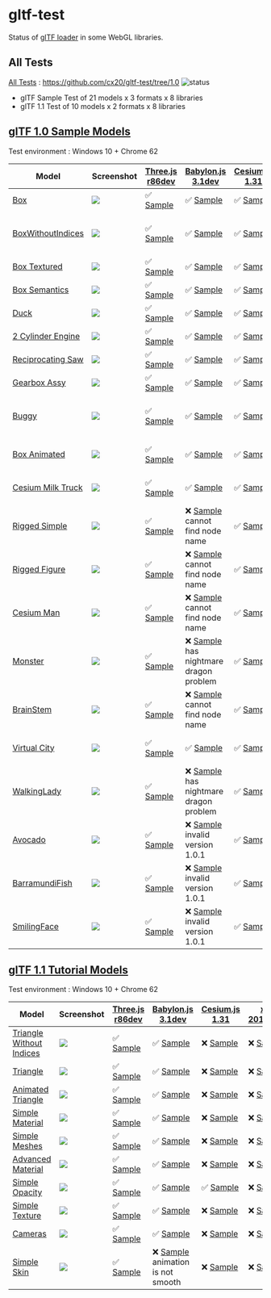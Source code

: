 # gltf-test

Status of [glTF loader](https://github.com/KhronosGroup/glTF#webgl-engines) in some WebGL libraries.

## All Tests

[All Tests]( https://cdn.rawgit.com/cx20/gltf-test/1572cf39515d32349da1eb3bd237f5d2da9bc46b/index.html ) : https://github.com/cx20/gltf-test/tree/1.0 ![status](https://img.shields.io/badge/glTF-1%2E0-yellow.svg?style=flat)
- glTF Sample Test of 21 models x 3 formats x 8 libraries
- glTF 1.1 Test of 10 models x 2 formats x 8 libraries


## [glTF 1.0 Sample Models](https://github.com/KhronosGroup/glTF-Sample-Models/tree/master/1.0)

Test environment : Windows 10 + Chrome 62

| Model                                              | Screenshot                                                   |[Three.js r86dev](https://github.com/mrdoob/three.js/tree/dev/examples/js/loaders/GLTFLoader.js)                              |[Babylon.js 3.1dev](https://github.com/BabylonJS/Babylon.js/tree/master/loaders/src/glTF)                                                         |[Cesium.js 1.31](https://github.com/AnalyticalGraphicsInc/cesium/)                                               |[xeogl 2017.02.09](https://github.com/xeolabs/xeogl/tree/master/src/models/gltf)                                               |[GLBoost r2dev](https://github.com/emadurandal/GLBoost/blob/master/src/js/middle_level/loader/GLTFLoader.js)                       |[Grimoire.js 2017.03.12](https://github.com/GrimoireGL/grimoirejs-gltf)                                                               |
|----------------------------------------------------|--------------------------------------------------------------|------------------------------------------------------------------------------------------------------------------------------|--------------------------------------------------------------------------------------------------------------------------------------------------|-----------------------------------------------------------------------------------------------------------------|-------------------------------------------------------------------------------------------------------------------------------|-----------------------------------------------------------------------------------------------------------------------------------|--------------------------------------------------------------------------------------------------------------------------------------|
|[Box](sampleModels/Box)                             |![](sampleModels/Box/screenshot/screenshot.png)               |:white_check_mark: [Sample](https://cdn.rawgit.com/cx20/gltf-test/1572cf39515d32349da1eb3bd237f5d2da9bc46b/examples/threejs/index.html?model=Box&scale=1)                   |:white_check_mark: [Sample](https://cdn.rawgit.com/cx20/gltf-test/1572cf39515d32349da1eb3bd237f5d2da9bc46b/examples/babylonjs/index.html?model=Box&scale=1)                                     |:white_check_mark: [Sample](https://cdn.rawgit.com/cx20/gltf-test/1572cf39515d32349da1eb3bd237f5d2da9bc46b/examples/cesium/index.html?model=Box)               |:white_check_mark: [Sample](https://cdn.rawgit.com/cx20/gltf-test/1572cf39515d32349da1eb3bd237f5d2da9bc46b/examples/xeogl/index.html?model=Box&scale=1)                      |:white_check_mark: [Sample](https://cdn.rawgit.com/cx20/gltf-test/1572cf39515d32349da1eb3bd237f5d2da9bc46b/examples/glboost/index.html?model=Box&scale=1)                        |:white_check_mark: [Sample](https://cdn.rawgit.com/cx20/gltf-test/1572cf39515d32349da1eb3bd237f5d2da9bc46b/examples/grimoiregl/index.html?model=Box&scale=1)                        |
|[BoxWithoutIndices](sampleModels/BoxWithoutIndices) |![](sampleModels/BoxWithoutIndices/screenshot/screenshot.png) |:white_check_mark: [Sample](https://cdn.rawgit.com/cx20/gltf-test/1572cf39515d32349da1eb3bd237f5d2da9bc46b/examples/threejs/index.html?model=BoxWithoutIndices&scale=1)     |:white_check_mark: [Sample](https://cdn.rawgit.com/cx20/gltf-test/1572cf39515d32349da1eb3bd237f5d2da9bc46b/examples/babylonjs/index.html?model=BoxWithoutIndices&scale=1)                       |:white_check_mark: [Sample](https://cdn.rawgit.com/cx20/gltf-test/1572cf39515d32349da1eb3bd237f5d2da9bc46b/examples/cesium/index.html?model=BoxWithoutIndices) |:x: [Sample](https://cdn.rawgit.com/cx20/gltf-test/1572cf39515d32349da1eb3bd237f5d2da9bc46b/examples/xeogl/index.html?model=BoxWithoutIndices&scale=1) glTF-Embedded not work|:white_check_mark: [Sample](https://cdn.rawgit.com/cx20/gltf-test/1572cf39515d32349da1eb3bd237f5d2da9bc46b/examples/glboost/index.html?model=BoxWithoutIndices&scale=1)          |:white_check_mark: [Sample](https://cdn.rawgit.com/cx20/gltf-test/1572cf39515d32349da1eb3bd237f5d2da9bc46b/examples/grimoiregl/index.html?model=BoxWithoutIndices&scale=1)          |
|[Box Textured](sampleModels/BoxTextured)            |![](sampleModels/BoxTextured/screenshot/screenshot.png)       |:white_check_mark: [Sample](https://cdn.rawgit.com/cx20/gltf-test/1572cf39515d32349da1eb3bd237f5d2da9bc46b/examples/threejs/index.html?model=BoxTextured&scale=1)           |:white_check_mark: [Sample](https://cdn.rawgit.com/cx20/gltf-test/1572cf39515d32349da1eb3bd237f5d2da9bc46b/examples/babylonjs/index.html?model=BoxTextured&scale=1)                             |:white_check_mark: [Sample](https://cdn.rawgit.com/cx20/gltf-test/1572cf39515d32349da1eb3bd237f5d2da9bc46b/examples/cesium/index.html?model=BoxTextured)       |:white_check_mark: [Sample](https://cdn.rawgit.com/cx20/gltf-test/1572cf39515d32349da1eb3bd237f5d2da9bc46b/examples/xeogl/index.html?model=BoxTextured&scale=1)              |:white_check_mark: [Sample](https://cdn.rawgit.com/cx20/gltf-test/1572cf39515d32349da1eb3bd237f5d2da9bc46b/examples/glboost/index.html?model=BoxTextured&scale=1)                |:white_check_mark: [Sample](https://cdn.rawgit.com/cx20/gltf-test/1572cf39515d32349da1eb3bd237f5d2da9bc46b/examples/grimoiregl/index.html?model=BoxTextured&scale=1)                |
|[Box Semantics](sampleModels/BoxSemantics)          |![](sampleModels/BoxSemantics/screenshot/screenshot.png)      |:white_check_mark: [Sample](https://cdn.rawgit.com/cx20/gltf-test/1572cf39515d32349da1eb3bd237f5d2da9bc46b/examples/threejs/index.html?model=BoxSemantics&scale=1)          |:white_check_mark: [Sample](https://cdn.rawgit.com/cx20/gltf-test/1572cf39515d32349da1eb3bd237f5d2da9bc46b/examples/babylonjs/index.html?model=BoxSemantics&scale=1)                            |:white_check_mark: [Sample](https://cdn.rawgit.com/cx20/gltf-test/1572cf39515d32349da1eb3bd237f5d2da9bc46b/examples/cesium/index.html?model=BoxSemantics)      |:white_check_mark: [Sample](https://cdn.rawgit.com/cx20/gltf-test/1572cf39515d32349da1eb3bd237f5d2da9bc46b/examples/xeogl/index.html?model=BoxSemantics&scale=1)             |:white_check_mark: [Sample](https://cdn.rawgit.com/cx20/gltf-test/1572cf39515d32349da1eb3bd237f5d2da9bc46b/examples/glboost/index.html?model=BoxSemantics&scale=1)               |:white_check_mark: [Sample](https://cdn.rawgit.com/cx20/gltf-test/1572cf39515d32349da1eb3bd237f5d2da9bc46b/examples/grimoiregl/index.html?model=BoxSemantics&scale=1)               |
|[Duck](sampleModels/Duck)                           |![](sampleModels/Duck/screenshot/screenshot.png)              |:white_check_mark: [Sample](https://cdn.rawgit.com/cx20/gltf-test/1572cf39515d32349da1eb3bd237f5d2da9bc46b/examples/threejs/index.html?model=Duck&scale=1)                  |:white_check_mark: [Sample](https://cdn.rawgit.com/cx20/gltf-test/1572cf39515d32349da1eb3bd237f5d2da9bc46b/examples/babylonjs/index.html?model=Duck&scale=1)                                    |:white_check_mark: [Sample](https://cdn.rawgit.com/cx20/gltf-test/1572cf39515d32349da1eb3bd237f5d2da9bc46b/examples/cesium/index.html?model=Duck)              |:white_check_mark: [Sample](https://cdn.rawgit.com/cx20/gltf-test/1572cf39515d32349da1eb3bd237f5d2da9bc46b/examples/xeogl/index.html?model=Duck&scale=1)                     |:white_check_mark: [Sample](https://cdn.rawgit.com/cx20/gltf-test/1572cf39515d32349da1eb3bd237f5d2da9bc46b/examples/glboost/index.html?model=Duck&scale=1)                       |:white_check_mark: [Sample](https://cdn.rawgit.com/cx20/gltf-test/1572cf39515d32349da1eb3bd237f5d2da9bc46b/examples/grimoiregl/index.html?model=Duck&scale=1)                       |
|[2 Cylinder Engine](sampleModels/2CylinderEngine)   |![](sampleModels/2CylinderEngine/screenshot/screenshot.png)   |:white_check_mark: [Sample](https://cdn.rawgit.com/cx20/gltf-test/1572cf39515d32349da1eb3bd237f5d2da9bc46b/examples/threejs/index.html?model=2CylinderEngine&scale=0.005)   |:white_check_mark: [Sample](https://cdn.rawgit.com/cx20/gltf-test/1572cf39515d32349da1eb3bd237f5d2da9bc46b/examples/babylonjs/index.html?model=2CylinderEngine&scale=0.005)                     |:white_check_mark: [Sample](https://cdn.rawgit.com/cx20/gltf-test/1572cf39515d32349da1eb3bd237f5d2da9bc46b/examples/cesium/index.html?model=2CylinderEngine)   |:white_check_mark: [Sample](https://cdn.rawgit.com/cx20/gltf-test/1572cf39515d32349da1eb3bd237f5d2da9bc46b/examples/xeogl/index.html?model=2CylinderEngine&scale=0.005)      |:white_check_mark: [Sample](https://cdn.rawgit.com/cx20/gltf-test/1572cf39515d32349da1eb3bd237f5d2da9bc46b/examples/glboost/index.html?model=2CylinderEngine&scale=0.005)        |:white_check_mark: [Sample](https://cdn.rawgit.com/cx20/gltf-test/1572cf39515d32349da1eb3bd237f5d2da9bc46b/examples/grimoiregl/index.html?model=2CylinderEngine&scale=0.005)        |
|[Reciprocating Saw](sampleModels/ReciprocatingSaw)  |![](sampleModels/ReciprocatingSaw/screenshot/screenshot.png)  |:white_check_mark: [Sample](https://cdn.rawgit.com/cx20/gltf-test/1572cf39515d32349da1eb3bd237f5d2da9bc46b/examples/threejs/index.html?model=ReciprocatingSaw&scale=0.01)   |:white_check_mark: [Sample](https://cdn.rawgit.com/cx20/gltf-test/1572cf39515d32349da1eb3bd237f5d2da9bc46b/examples/babylonjs/index.html?model=ReciprocatingSaw&scale=0.01)                     |:white_check_mark: [Sample](https://cdn.rawgit.com/cx20/gltf-test/1572cf39515d32349da1eb3bd237f5d2da9bc46b/examples/cesium/index.html?model=ReciprocatingSaw)  |:white_check_mark: [Sample](https://cdn.rawgit.com/cx20/gltf-test/1572cf39515d32349da1eb3bd237f5d2da9bc46b/examples/xeogl/index.html?model=ReciprocatingSaw&scale=0.01)      |:white_check_mark: [Sample](https://cdn.rawgit.com/cx20/gltf-test/1572cf39515d32349da1eb3bd237f5d2da9bc46b/examples/glboost/index.html?model=ReciprocatingSaw&scale=0.01)        |:white_check_mark: [Sample](https://cdn.rawgit.com/cx20/gltf-test/1572cf39515d32349da1eb3bd237f5d2da9bc46b/examples/grimoiregl/index.html?model=ReciprocatingSaw&scale=0.01)        |
|[Gearbox Assy](sampleModels/GearboxAssy)            |![](sampleModels/GearboxAssy/screenshot/screenshot.png)       |:white_check_mark: [Sample](https://cdn.rawgit.com/cx20/gltf-test/1572cf39515d32349da1eb3bd237f5d2da9bc46b/examples/threejs/index.html?model=GearboxAssy&scale=1)           |:white_check_mark: [Sample](https://cdn.rawgit.com/cx20/gltf-test/1572cf39515d32349da1eb3bd237f5d2da9bc46b/examples/babylonjs/index.html?model=GearboxAssy&scale=1)                             |:white_check_mark: [Sample](https://cdn.rawgit.com/cx20/gltf-test/1572cf39515d32349da1eb3bd237f5d2da9bc46b/examples/cesium/index.html?model=GearboxAssy)       |:white_check_mark: [Sample](https://cdn.rawgit.com/cx20/gltf-test/1572cf39515d32349da1eb3bd237f5d2da9bc46b/examples/xeogl/index.html?model=GearboxAssy&scale=1)              |:white_check_mark: [Sample](https://cdn.rawgit.com/cx20/gltf-test/1572cf39515d32349da1eb3bd237f5d2da9bc46b/examples/glboost/index.html?model=GearboxAssy&scale=1)                |:white_check_mark: [Sample](https://cdn.rawgit.com/cx20/gltf-test/1572cf39515d32349da1eb3bd237f5d2da9bc46b/examples/grimoiregl/index.html?model=GearboxAssy&scale=1)                |
|[Buggy](sampleModels/Buggy)                         |![](sampleModels/Buggy/screenshot/screenshot.png)             |:white_check_mark: [Sample](https://cdn.rawgit.com/cx20/gltf-test/1572cf39515d32349da1eb3bd237f5d2da9bc46b/examples/threejs/index.html?model=Buggy&scale=0.02)              |:white_check_mark: [Sample](https://cdn.rawgit.com/cx20/gltf-test/1572cf39515d32349da1eb3bd237f5d2da9bc46b/examples/babylonjs/index.html?model=Buggy&scale=0.02)                                |:white_check_mark: [Sample](https://cdn.rawgit.com/cx20/gltf-test/1572cf39515d32349da1eb3bd237f5d2da9bc46b/examples/cesium/index.html?model=Buggy)             |:x: [Sample](https://cdn.rawgit.com/cx20/gltf-test/1572cf39515d32349da1eb3bd237f5d2da9bc46b/examples/xeogl/index.html?model=Buggy&scale=0.02) only partial (glTF-Embedded)   |:white_check_mark: [Sample](https://cdn.rawgit.com/cx20/gltf-test/1572cf39515d32349da1eb3bd237f5d2da9bc46b/examples/glboost/index.html?model=Buggy&scale=0.02)                   |:white_check_mark: [Sample](https://cdn.rawgit.com/cx20/gltf-test/1572cf39515d32349da1eb3bd237f5d2da9bc46b/examples/grimoiregl/index.html?model=Buggy&scale=0.02)                   |
|[Box Animated](sampleModels/BoxAnimated)            |![](sampleModels/BoxAnimated/screenshot/screenshot.gif)       |:white_check_mark: [Sample](https://cdn.rawgit.com/cx20/gltf-test/1572cf39515d32349da1eb3bd237f5d2da9bc46b/examples/threejs/index.html?model=BoxAnimated&scale=0.5)         |:white_check_mark: [Sample](https://cdn.rawgit.com/cx20/gltf-test/1572cf39515d32349da1eb3bd237f5d2da9bc46b/examples/babylonjs/index.html?model=BoxAnimated&scale=0.5)                           |:white_check_mark: [Sample](https://cdn.rawgit.com/cx20/gltf-test/1572cf39515d32349da1eb3bd237f5d2da9bc46b/examples/cesium/index.html?model=BoxAnimated)       |:x: [Sample](https://cdn.rawgit.com/cx20/gltf-test/1572cf39515d32349da1eb3bd237f5d2da9bc46b/examples/xeogl/index.html?model=BoxAnimated&scale=0.5) animation not support     |:white_check_mark: [Sample](https://cdn.rawgit.com/cx20/gltf-test/1572cf39515d32349da1eb3bd237f5d2da9bc46b/examples/glboost/index.html?model=BoxAnimated&scale=0.5)              |:white_check_mark: [Sample](https://cdn.rawgit.com/cx20/gltf-test/1572cf39515d32349da1eb3bd237f5d2da9bc46b/examples/grimoiregl/index.html?model=BoxAnimated&scale=0.5)              |
|[Cesium Milk Truck](sampleModels/CesiumMilkTruck)   |![](sampleModels/CesiumMilkTruck/screenshot/screenshot.gif)   |:white_check_mark: [Sample](https://cdn.rawgit.com/cx20/gltf-test/1572cf39515d32349da1eb3bd237f5d2da9bc46b/examples/threejs/index.html?model=CesiumMilkTruck&scale=0.5)     |:white_check_mark: [Sample](https://cdn.rawgit.com/cx20/gltf-test/1572cf39515d32349da1eb3bd237f5d2da9bc46b/examples/babylonjs/index.html?model=CesiumMilkTruck&scale=0.5)                       |:white_check_mark: [Sample](https://cdn.rawgit.com/cx20/gltf-test/1572cf39515d32349da1eb3bd237f5d2da9bc46b/examples/cesium/index.html?model=CesiumMilkTruck)   |:x: [Sample](https://cdn.rawgit.com/cx20/gltf-test/1572cf39515d32349da1eb3bd237f5d2da9bc46b/examples/xeogl/index.html?model=CesiumMilkTruck&scale=0.5) animation not support |:white_check_mark: [Sample](https://cdn.rawgit.com/cx20/gltf-test/1572cf39515d32349da1eb3bd237f5d2da9bc46b/examples/glboost/index.html?model=CesiumMilkTruck&scale=0.5)          |:white_check_mark: [Sample](https://cdn.rawgit.com/cx20/gltf-test/1572cf39515d32349da1eb3bd237f5d2da9bc46b/examples/grimoiregl/index.html?model=CesiumMilkTruck&scale=0.5)          |
|[Rigged Simple](sampleModels/RiggedSimple)          |![](sampleModels/RiggedSimple/screenshot/screenshot.gif)      |:white_check_mark: [Sample](https://cdn.rawgit.com/cx20/gltf-test/1572cf39515d32349da1eb3bd237f5d2da9bc46b/examples/threejs/index.html?model=RiggedSimple&scale=0.2)        |:x: [Sample](https://cdn.rawgit.com/cx20/gltf-test/1572cf39515d32349da1eb3bd237f5d2da9bc46b/examples/babylonjs/index.html?model=RiggedSimple&scale=0.2) cannot find node name                   |:white_check_mark: [Sample](https://cdn.rawgit.com/cx20/gltf-test/1572cf39515d32349da1eb3bd237f5d2da9bc46b/examples/cesium/index.html?model=RiggedSimple)      |:x: [Sample](https://cdn.rawgit.com/cx20/gltf-test/1572cf39515d32349da1eb3bd237f5d2da9bc46b/examples/xeogl/index.html?model=RiggedSimple&scale=0.2) animation not support    |:white_check_mark: [Sample](https://cdn.rawgit.com/cx20/gltf-test/1572cf39515d32349da1eb3bd237f5d2da9bc46b/examples/glboost/index.html?model=RiggedSimple&scale=0.2)             |:white_check_mark: [Sample](https://cdn.rawgit.com/cx20/gltf-test/1572cf39515d32349da1eb3bd237f5d2da9bc46b/examples/grimoiregl/index.html?model=RiggedSimple&scale=0.2)             |
|[Rigged Figure](sampleModels/RiggedFigure)          |![](sampleModels/RiggedFigure/screenshot/screenshot.gif)      |:white_check_mark: [Sample](https://cdn.rawgit.com/cx20/gltf-test/1572cf39515d32349da1eb3bd237f5d2da9bc46b/examples/threejs/index.html?model=RiggedFigure&scale=1)          |:x: [Sample](https://cdn.rawgit.com/cx20/gltf-test/1572cf39515d32349da1eb3bd237f5d2da9bc46b/examples/babylonjs/index.html?model=RiggedFigure&scale=1) cannot find node name                     |:white_check_mark: [Sample](https://cdn.rawgit.com/cx20/gltf-test/1572cf39515d32349da1eb3bd237f5d2da9bc46b/examples/cesium/index.html?model=RiggedFigure)      |:x: [Sample](https://cdn.rawgit.com/cx20/gltf-test/1572cf39515d32349da1eb3bd237f5d2da9bc46b/examples/xeogl/index.html?model=RiggedFigure&scale=1) animation not support      |:white_check_mark: [Sample](https://cdn.rawgit.com/cx20/gltf-test/1572cf39515d32349da1eb3bd237f5d2da9bc46b/examples/glboost/index.html?model=RiggedFigure&scale=1)               |:white_check_mark: [Sample](https://cdn.rawgit.com/cx20/gltf-test/1572cf39515d32349da1eb3bd237f5d2da9bc46b/examples/grimoiregl/index.html?model=RiggedFigure&scale=1)               |
|[Cesium Man](sampleModels/CesiumMan)                |![](sampleModels/CesiumMan/screenshot/screenshot.gif)         |:white_check_mark: [Sample](https://cdn.rawgit.com/cx20/gltf-test/1572cf39515d32349da1eb3bd237f5d2da9bc46b/examples/threejs/index.html?model=CesiumMan&scale=1)             |:x: [Sample](https://cdn.rawgit.com/cx20/gltf-test/1572cf39515d32349da1eb3bd237f5d2da9bc46b/examples/babylonjs/index.html?model=CesiumMan&scale=1) cannot find node name                        |:white_check_mark: [Sample](https://cdn.rawgit.com/cx20/gltf-test/1572cf39515d32349da1eb3bd237f5d2da9bc46b/examples/cesium/index.html?model=CesiumMan)         |:x: [Sample](https://cdn.rawgit.com/cx20/gltf-test/1572cf39515d32349da1eb3bd237f5d2da9bc46b/examples/xeogl/index.html?model=CesiumMan&scale=1) animation not support         |:white_check_mark: [Sample](https://cdn.rawgit.com/cx20/gltf-test/1572cf39515d32349da1eb3bd237f5d2da9bc46b/examples/glboost/index.html?model=CesiumMan&scale=1)                  |:white_check_mark: [Sample](https://cdn.rawgit.com/cx20/gltf-test/1572cf39515d32349da1eb3bd237f5d2da9bc46b/examples/grimoiregl/index.html?model=CesiumMan&scale=1)                  |
|[Monster](sampleModels/Monster)                     |![](sampleModels/Monster/screenshot/screenshot.gif)           |:white_check_mark: [Sample](https://cdn.rawgit.com/cx20/gltf-test/1572cf39515d32349da1eb3bd237f5d2da9bc46b/examples/threejs/index.html?model=Monster&scale=0.05)            |:x: [Sample](https://cdn.rawgit.com/cx20/gltf-test/1572cf39515d32349da1eb3bd237f5d2da9bc46b/examples/babylonjs/index.html?model=Monster&scale=0.05) has nightmare dragon problem                |:white_check_mark: [Sample](https://cdn.rawgit.com/cx20/gltf-test/1572cf39515d32349da1eb3bd237f5d2da9bc46b/examples/cesium/index.html?model=Monster)           |:x: [Sample](https://cdn.rawgit.com/cx20/gltf-test/1572cf39515d32349da1eb3bd237f5d2da9bc46b/examples/xeogl/index.html?model=Monster&scale=0.05) animation not support        |:white_check_mark: [Sample](https://cdn.rawgit.com/cx20/gltf-test/1572cf39515d32349da1eb3bd237f5d2da9bc46b/examples/glboost/index.html?model=Monster&scale=0.05)                 |:white_check_mark: [Sample](https://cdn.rawgit.com/cx20/gltf-test/1572cf39515d32349da1eb3bd237f5d2da9bc46b/examples/grimoiregl/index.html?model=Monster&scale=0.05)                 |
|[BrainStem](sampleModels/BrainStem)                 |![](sampleModels/BrainStem/screenshot/screenshot.gif)         |:white_check_mark: [Sample](https://cdn.rawgit.com/cx20/gltf-test/1572cf39515d32349da1eb3bd237f5d2da9bc46b/examples/threejs/index.html?model=BrainStem&scale=1)             |:x: [Sample](https://cdn.rawgit.com/cx20/gltf-test/1572cf39515d32349da1eb3bd237f5d2da9bc46b/examples/babylonjs/index.html?model=BrainStem&scale=1) cannot find node name                        |:white_check_mark: [Sample](https://cdn.rawgit.com/cx20/gltf-test/1572cf39515d32349da1eb3bd237f5d2da9bc46b/examples/cesium/index.html?model=BrainStem)         |:x: [Sample](https://cdn.rawgit.com/cx20/gltf-test/1572cf39515d32349da1eb3bd237f5d2da9bc46b/examples/xeogl/index.html?model=BrainStem&scale=1) only partial                  |:white_check_mark: [Sample](https://cdn.rawgit.com/cx20/gltf-test/1572cf39515d32349da1eb3bd237f5d2da9bc46b/examples/glboost/index.html?model=BrainStem&scale=1)                  |:white_check_mark: [Sample](https://cdn.rawgit.com/cx20/gltf-test/1572cf39515d32349da1eb3bd237f5d2da9bc46b/examples/grimoiregl/index.html?model=BrainStem&scale=1)                  |
|[Virtual City](sampleModels/VC)                     |![](sampleModels/VC/screenshot/screenshot.gif)                |:white_check_mark: [Sample](https://cdn.rawgit.com/cx20/gltf-test/1572cf39515d32349da1eb3bd237f5d2da9bc46b/examples/threejs/index.html?model=VC&scale=0.2)                  |:white_check_mark: [Sample](https://cdn.rawgit.com/cx20/gltf-test/1572cf39515d32349da1eb3bd237f5d2da9bc46b/examples/babylonjs/index.html?model=VC&scale=0.2)                                    |:white_check_mark: [Sample](https://cdn.rawgit.com/cx20/gltf-test/1572cf39515d32349da1eb3bd237f5d2da9bc46b/examples/cesium/index.html?model=VC)                |:x: [Sample](https://cdn.rawgit.com/cx20/gltf-test/1572cf39515d32349da1eb3bd237f5d2da9bc46b/examples/xeogl/index.html?model=VC&scale=0.2) animation not support              |:white_check_mark: [Sample](https://cdn.rawgit.com/cx20/gltf-test/1572cf39515d32349da1eb3bd237f5d2da9bc46b/examples/glboost/index.html?model=VC&scale=0.2)                       |:white_check_mark: [Sample](https://cdn.rawgit.com/cx20/gltf-test/1572cf39515d32349da1eb3bd237f5d2da9bc46b/examples/grimoiregl/index.html?model=VC&scale=0.2)                       |
|[WalkingLady](sampleModels/WalkingLady)             |![](sampleModels/WalkingLady/screenshot/screenshot.gif)       |:white_check_mark: [Sample](https://cdn.rawgit.com/cx20/gltf-test/1572cf39515d32349da1eb3bd237f5d2da9bc46b/examples/threejs/index.html?model=WalkingLady&scale=1)           |:x: [Sample](https://cdn.rawgit.com/cx20/gltf-test/1572cf39515d32349da1eb3bd237f5d2da9bc46b/examples/babylonjs/index.html?model=WalkingLady&scale=1) has nightmare dragon problem               |:white_check_mark: [Sample](https://cdn.rawgit.com/cx20/gltf-test/1572cf39515d32349da1eb3bd237f5d2da9bc46b/examples/cesium/index.html?model=WalkingLady)       |:x: [Sample](https://cdn.rawgit.com/cx20/gltf-test/1572cf39515d32349da1eb3bd237f5d2da9bc46b/examples/xeogl/index.html?model=WalkingLady&scale=1) animation not support       |:white_check_mark: [Sample](https://cdn.rawgit.com/cx20/gltf-test/1572cf39515d32349da1eb3bd237f5d2da9bc46b/examples/glboost/index.html?model=WalkingLady&scale=1)                |:white_check_mark: [Sample](https://cdn.rawgit.com/cx20/gltf-test/1572cf39515d32349da1eb3bd237f5d2da9bc46b/examples/grimoiregl/index.html?model=WalkingLady&scale=1)                |
|[Avocado](sampleModels/Avocado)                     |![](sampleModels/Avocado/screenshot/screenshot.png)           |:white_check_mark: [Sample](https://cdn.rawgit.com/cx20/gltf-test/1572cf39515d32349da1eb3bd237f5d2da9bc46b/examples/threejs/index.html?model=Avocado&scale=0.5)             |:x: [Sample](https://cdn.rawgit.com/cx20/gltf-test/1572cf39515d32349da1eb3bd237f5d2da9bc46b/examples/babylonjs/index.html?model=Avocado&scale=0.5) invalid version 1.0.1                        |:white_check_mark: [Sample](https://cdn.rawgit.com/cx20/gltf-test/1572cf39515d32349da1eb3bd237f5d2da9bc46b/examples/cesium/index.html?model=Avocado)           |:white_check_mark: [Sample](https://cdn.rawgit.com/cx20/gltf-test/1572cf39515d32349da1eb3bd237f5d2da9bc46b/examples/xeogl/index.html?model=Avocado&scale=0.5)                |:white_check_mark: [Sample](https://cdn.rawgit.com/cx20/gltf-test/1572cf39515d32349da1eb3bd237f5d2da9bc46b/examples/glboost/index.html?model=Avocado&scale=0.5)                  |:white_check_mark: [Sample](https://cdn.rawgit.com/cx20/gltf-test/1572cf39515d32349da1eb3bd237f5d2da9bc46b/examples/grimoiregl/index.html?model=Avocado&scale=0.5)                  |
|[BarramundiFish](sampleModels/BarramundiFish)       |![](sampleModels/BarramundiFish/screenshot/screenshot.png)    |:white_check_mark: [Sample](https://cdn.rawgit.com/cx20/gltf-test/1572cf39515d32349da1eb3bd237f5d2da9bc46b/examples/threejs/index.html?model=BarramundiFish&scale=0.05)     |:x: [Sample](https://cdn.rawgit.com/cx20/gltf-test/1572cf39515d32349da1eb3bd237f5d2da9bc46b/examples/babylonjs/index.html?model=BarramundiFish&scale=0.05) invalid version 1.0.1                |:white_check_mark: [Sample](https://cdn.rawgit.com/cx20/gltf-test/1572cf39515d32349da1eb3bd237f5d2da9bc46b/examples/cesium/index.html?model=BarramundiFish)    |:white_check_mark: [Sample](https://cdn.rawgit.com/cx20/gltf-test/1572cf39515d32349da1eb3bd237f5d2da9bc46b/examples/xeogl/index.html?model=BarramundiFish&scale=0.05)        |:white_check_mark: [Sample](https://cdn.rawgit.com/cx20/gltf-test/1572cf39515d32349da1eb3bd237f5d2da9bc46b/examples/glboost/index.html?model=BarramundiFish&scale=0.05)          |:white_check_mark: [Sample](https://cdn.rawgit.com/cx20/gltf-test/1572cf39515d32349da1eb3bd237f5d2da9bc46b/examples/grimoiregl/index.html?model=BarramundiFish&scale=0.05)          |
|[SmilingFace](sampleModels/SmilingFace)             |![](sampleModels/SmilingFace/screenshot/screenshot.png)       |:white_check_mark: [Sample](https://cdn.rawgit.com/cx20/gltf-test/1572cf39515d32349da1eb3bd237f5d2da9bc46b/examples/threejs/index.html?model=SmilingFace&scale=1.0)         |:x: [Sample](https://cdn.rawgit.com/cx20/gltf-test/1572cf39515d32349da1eb3bd237f5d2da9bc46b/examples/babylonjs/index.html?model=SmilingFace&scale=1.0) invalid version 1.0.1                    |:white_check_mark: [Sample](https://cdn.rawgit.com/cx20/gltf-test/1572cf39515d32349da1eb3bd237f5d2da9bc46b/examples/cesium/index.html?model=SmilingFace)       |:white_check_mark: [Sample](https://cdn.rawgit.com/cx20/gltf-test/1572cf39515d32349da1eb3bd237f5d2da9bc46b/examples/xeogl/index.html?model=SmilingFace&scale=1.0)            |:white_check_mark: [Sample](https://cdn.rawgit.com/cx20/gltf-test/1572cf39515d32349da1eb3bd237f5d2da9bc46b/examples/glboost/index.html?model=SmilingFace&scale=1.0)              |:white_check_mark: [Sample](https://cdn.rawgit.com/cx20/gltf-test/1572cf39515d32349da1eb3bd237f5d2da9bc46b/examples/grimoiregl/index.html?model=SmilingFace&scale=1.0)              |

## [glTF 1.1 Tutorial Models](https://github.com/javagl/gltfTutorialModels)

Test environment : Windows 10 + Chrome 62

|Model                                                              |Screenshot                                                          |[Three.js r86dev](https://github.com/mrdoob/three.js/tree/dev/examples/js/loaders/GLTFLoader.js)                                                                |[Babylon.js 3.1dev](https://github.com/BabylonJS/Babylon.js/tree/master/loaders/src/glTF)                                                                               |[Cesium.js 1.31](https://github.com/AnalyticalGraphicsInc/cesium/)                                                                                        |[xeogl 2017.02.09](https://github.com/xeolabs/xeogl/tree/master/src/models/gltf)                                                               |[GLBoost r2dev](https://github.com/emadurandal/GLBoost/blob/master/src/js/middle_level/loader/GLTFLoader.js)                                                    |[Grimoire.js 2017.03.12](https://github.com/GrimoireGL/grimoirejs-gltf)                                                                             |
|-------------------------------------------------------------------|--------------------------------------------------------------------|----------------------------------------------------------------------------------------------------------------------------------------------------------------|------------------------------------------------------------------------------------------------------------------------------------------------------------------------|----------------------------------------------------------------------------------------------------------------------------------------------------------|-----------------------------------------------------------------------------------------------------------------------------------------------|----------------------------------------------------------------------------------------------------------------------------------------------------------------|----------------------------------------------------------------------------------------------------------------------------------------------------|
|[Triangle Without Indices](tutorialModels/TriangleWithoutIndices)  |![](tutorialModels/TriangleWithoutIndices/screenshot/screenshot.png)|:white_check_mark: [Sample](https://cdn.rawgit.com/cx20/gltf-test/1572cf39515d32349da1eb3bd237f5d2da9bc46b/examples/threejs/index.html?category=tutorialModels&model=TriangleWithoutIndices&scale=1&type=glTF)|:white_check_mark: [Sample](https://cdn.rawgit.com/cx20/gltf-test/1572cf39515d32349da1eb3bd237f5d2da9bc46b/examples/babylonjs/index.html?category=tutorialModels&model=TriangleWithoutIndices&scale=1&type=glTF)      |:x: [Sample](https://cdn.rawgit.com/cx20/gltf-test/1572cf39515d32349da1eb3bd237f5d2da9bc46b/examples/cesium/index.html?category=tutorialModels&model=TriangleWithoutIndices&scale=1&type=glTF)          |:x: [Sample](https://cdn.rawgit.com/cx20/gltf-test/1572cf39515d32349da1eb3bd237f5d2da9bc46b/examples/xeogl/index.html?category=tutorialModels&model=TriangleWithoutIndices&scale=1&type=glTF)|:white_check_mark: [Sample](https://cdn.rawgit.com/cx20/gltf-test/1572cf39515d32349da1eb3bd237f5d2da9bc46b/examples/glboost/index.html?category=tutorialModels&model=TriangleWithoutIndices&scale=1&type=glTF)|:x: [Sample](https://cdn.rawgit.com/cx20/gltf-test/1572cf39515d32349da1eb3bd237f5d2da9bc46b/examples/grimoiregl/index.html?category=tutorialModels&model=TriangleWithoutIndices&scale=1&type=glTF)|
|[Triangle](tutorialModels/Triangle)                                |![](tutorialModels/Triangle/screenshot/screenshot.png)              |:white_check_mark: [Sample](https://cdn.rawgit.com/cx20/gltf-test/1572cf39515d32349da1eb3bd237f5d2da9bc46b/examples/threejs/index.html?category=tutorialModels&model=Triangle&scale=1&type=glTF)              |:white_check_mark: [Sample](https://cdn.rawgit.com/cx20/gltf-test/1572cf39515d32349da1eb3bd237f5d2da9bc46b/examples/babylonjs/index.html?category=tutorialModels&model=Triangle&scale=1&type=glTF)                    |:x: [Sample](https://cdn.rawgit.com/cx20/gltf-test/1572cf39515d32349da1eb3bd237f5d2da9bc46b/examples/cesium/index.html?category=tutorialModels&model=Triangle&scale=1&type=glTF)                        |:x: [Sample](https://cdn.rawgit.com/cx20/gltf-test/1572cf39515d32349da1eb3bd237f5d2da9bc46b/examples/xeogl/index.html?category=tutorialModels&model=Triangle&scale=1&type=glTF)              |:white_check_mark: [Sample](https://cdn.rawgit.com/cx20/gltf-test/1572cf39515d32349da1eb3bd237f5d2da9bc46b/examples/glboost/index.html?category=tutorialModels&model=Triangle&scale=1&type=glTF)              |:x: [Sample](https://cdn.rawgit.com/cx20/gltf-test/1572cf39515d32349da1eb3bd237f5d2da9bc46b/examples/grimoiregl/index.html?category=tutorialModels&model=Triangle&scale=1&type=glTF)              |
|[Animated Triangle](tutorialModels/AnimatedTriangle)               |![](tutorialModels/AnimatedTriangle/screenshot/screenshot.gif)      |:white_check_mark: [Sample](https://cdn.rawgit.com/cx20/gltf-test/1572cf39515d32349da1eb3bd237f5d2da9bc46b/examples/threejs/index.html?category=tutorialModels&model=AnimatedTriangle&scale=1&type=glTF)      |:white_check_mark: [Sample](https://cdn.rawgit.com/cx20/gltf-test/1572cf39515d32349da1eb3bd237f5d2da9bc46b/examples/babylonjs/index.html?category=tutorialModels&model=AnimatedTriangle&scale=1&type=glTF)            |:x: [Sample](https://cdn.rawgit.com/cx20/gltf-test/1572cf39515d32349da1eb3bd237f5d2da9bc46b/examples/cesium/index.html?category=tutorialModels&model=AnimatedTriangle&scale=1&type=glTF)                |:x: [Sample](https://cdn.rawgit.com/cx20/gltf-test/1572cf39515d32349da1eb3bd237f5d2da9bc46b/examples/xeogl/index.html?category=tutorialModels&model=AnimatedTriangle&scale=1&type=glTF)      |:white_check_mark: [Sample](https://cdn.rawgit.com/cx20/gltf-test/1572cf39515d32349da1eb3bd237f5d2da9bc46b/examples/glboost/index.html?category=tutorialModels&model=AnimatedTriangle&scale=1&type=glTF)      |:x: [Sample](https://cdn.rawgit.com/cx20/gltf-test/1572cf39515d32349da1eb3bd237f5d2da9bc46b/examples/grimoiregl/index.html?category=tutorialModels&model=AnimatedTriangle&scale=1&type=glTF)      |
|[Simple Material](tutorialModels/SimpleMaterial)                   |![](tutorialModels/SimpleMaterial/screenshot/screenshot.png)        |:white_check_mark: [Sample](https://cdn.rawgit.com/cx20/gltf-test/1572cf39515d32349da1eb3bd237f5d2da9bc46b/examples/threejs/index.html?category=tutorialModels&model=SimpleMaterial&scale=1&type=glTF)        |:white_check_mark: [Sample](https://cdn.rawgit.com/cx20/gltf-test/1572cf39515d32349da1eb3bd237f5d2da9bc46b/examples/babylonjs/index.html?category=tutorialModels&model=SimpleMaterial&scale=1&type=glTF)              |:x: [Sample](https://cdn.rawgit.com/cx20/gltf-test/1572cf39515d32349da1eb3bd237f5d2da9bc46b/examples/cesium/index.html?category=tutorialModels&model=SimpleMaterial&scale=1&type=glTF)                  |:x: [Sample](https://cdn.rawgit.com/cx20/gltf-test/1572cf39515d32349da1eb3bd237f5d2da9bc46b/examples/xeogl/index.html?category=tutorialModels&model=SimpleMaterial&scale=1&type=glTF)        |:white_check_mark: [Sample](https://cdn.rawgit.com/cx20/gltf-test/1572cf39515d32349da1eb3bd237f5d2da9bc46b/examples/glboost/index.html?category=tutorialModels&model=SimpleMaterial&scale=1&type=glTF)        |:x: [Sample](https://cdn.rawgit.com/cx20/gltf-test/1572cf39515d32349da1eb3bd237f5d2da9bc46b/examples/grimoiregl/index.html?category=tutorialModels&model=SimpleMaterial&scale=1&type=glTF)        |
|[Simple Meshes](tutorialModels/SimpleMeshes)                       |![](tutorialModels/SimpleMeshes/screenshot/screenshot.png)          |:white_check_mark: [Sample](https://cdn.rawgit.com/cx20/gltf-test/1572cf39515d32349da1eb3bd237f5d2da9bc46b/examples/threejs/index.html?category=tutorialModels&model=SimpleMeshes&scale=1&type=glTF)          |:white_check_mark: [Sample](https://cdn.rawgit.com/cx20/gltf-test/1572cf39515d32349da1eb3bd237f5d2da9bc46b/examples/babylonjs/index.html?category=tutorialModels&model=SimpleMeshes&scale=1&type=glTF)                |:x: [Sample](https://cdn.rawgit.com/cx20/gltf-test/1572cf39515d32349da1eb3bd237f5d2da9bc46b/examples/cesium/index.html?category=tutorialModels&model=SimpleMeshes&scale=1&type=glTF)                    |:x: [Sample](https://cdn.rawgit.com/cx20/gltf-test/1572cf39515d32349da1eb3bd237f5d2da9bc46b/examples/xeogl/index.html?category=tutorialModels&model=SimpleMeshes&scale=1&type=glTF)          |:white_check_mark: [Sample](https://cdn.rawgit.com/cx20/gltf-test/1572cf39515d32349da1eb3bd237f5d2da9bc46b/examples/glboost/index.html?category=tutorialModels&model=SimpleMeshes&scale=1&type=glTF)          |:x: [Sample](https://cdn.rawgit.com/cx20/gltf-test/1572cf39515d32349da1eb3bd237f5d2da9bc46b/examples/grimoiregl/index.html?category=tutorialModels&model=SimpleMeshes&scale=1&type=glTF)          |
|[Advanced Material](tutorialModels/AdvancedMaterial)               |![](tutorialModels/AdvancedMaterial/screenshot/screenshot.png)      |:white_check_mark: [Sample](https://cdn.rawgit.com/cx20/gltf-test/1572cf39515d32349da1eb3bd237f5d2da9bc46b/examples/threejs/index.html?category=tutorialModels&model=AdvancedMaterial&scale=1&type=glTF)      |:white_check_mark: [Sample](https://cdn.rawgit.com/cx20/gltf-test/1572cf39515d32349da1eb3bd237f5d2da9bc46b/examples/babylonjs/index.html?category=tutorialModels&model=AdvancedMaterial&scale=1&type=glTF)            |:x: [Sample](https://cdn.rawgit.com/cx20/gltf-test/1572cf39515d32349da1eb3bd237f5d2da9bc46b/examples/cesium/index.html?category=tutorialModels&model=AdvancedMaterial&scale=1&type=glTF)                |:x: [Sample](https://cdn.rawgit.com/cx20/gltf-test/1572cf39515d32349da1eb3bd237f5d2da9bc46b/examples/xeogl/index.html?category=tutorialModels&model=AdvancedMaterial&scale=1&type=glTF)      |:white_check_mark: [Sample](https://cdn.rawgit.com/cx20/gltf-test/1572cf39515d32349da1eb3bd237f5d2da9bc46b/examples/glboost/index.html?category=tutorialModels&model=AdvancedMaterial&scale=1&type=glTF)      |:x: [Sample](https://cdn.rawgit.com/cx20/gltf-test/1572cf39515d32349da1eb3bd237f5d2da9bc46b/examples/grimoiregl/index.html?category=tutorialModels&model=AdvancedMaterial&scale=1&type=glTF)      |
|[Simple Opacity](tutorialModels/SimpleOpacity)                     |![](tutorialModels/SimpleOpacity/screenshot/screenshot.png)         |:white_check_mark: [Sample](https://cdn.rawgit.com/cx20/gltf-test/1572cf39515d32349da1eb3bd237f5d2da9bc46b/examples/threejs/index.html?category=tutorialModels&model=SimpleOpacity&scale=1&type=glTF)         |:white_check_mark: [Sample](https://cdn.rawgit.com/cx20/gltf-test/1572cf39515d32349da1eb3bd237f5d2da9bc46b/examples/babylonjs/index.html?category=tutorialModels&model=SimpleOpacity&scale=1&type=glTF)               |:white_check_mark: [Sample](https://cdn.rawgit.com/cx20/gltf-test/1572cf39515d32349da1eb3bd237f5d2da9bc46b/examples/cesium/index.html?category=tutorialModels&model=SimpleOpacity&scale=1&type=glTF)    |:x: [Sample](https://cdn.rawgit.com/cx20/gltf-test/1572cf39515d32349da1eb3bd237f5d2da9bc46b/examples/xeogl/index.html?category=tutorialModels&model=SimpleOpacity&scale=1&type=glTF)         |:white_check_mark: [Sample](https://cdn.rawgit.com/cx20/gltf-test/1572cf39515d32349da1eb3bd237f5d2da9bc46b/examples/glboost/index.html?category=tutorialModels&model=SimpleOpacity&scale=1&type=glTF)         |:x: [Sample](https://cdn.rawgit.com/cx20/gltf-test/1572cf39515d32349da1eb3bd237f5d2da9bc46b/examples/grimoiregl/index.html?category=tutorialModels&model=SimpleOpacity&scale=1&type=glTF)         |
|[Simple Texture](tutorialModels/SimpleTexture)                     |![](tutorialModels/SimpleTexture/screenshot/screenshot.png)         |:white_check_mark: [Sample](https://cdn.rawgit.com/cx20/gltf-test/1572cf39515d32349da1eb3bd237f5d2da9bc46b/examples/threejs/index.html?category=tutorialModels&model=SimpleTexture&scale=1&type=glTF)         |:white_check_mark: [Sample](https://cdn.rawgit.com/cx20/gltf-test/1572cf39515d32349da1eb3bd237f5d2da9bc46b/examples/babylonjs/index.html?category=tutorialModels&model=SimpleTexture&scale=1&type=glTF)               |:x: [Sample](https://cdn.rawgit.com/cx20/gltf-test/1572cf39515d32349da1eb3bd237f5d2da9bc46b/examples/cesium/index.html?category=tutorialModels&model=SimpleTexture&scale=1&type=glTF)                   |:x: [Sample](https://cdn.rawgit.com/cx20/gltf-test/1572cf39515d32349da1eb3bd237f5d2da9bc46b/examples/xeogl/index.html?category=tutorialModels&model=SimpleTexture&scale=1&type=glTF)         |:white_check_mark: [Sample](https://cdn.rawgit.com/cx20/gltf-test/1572cf39515d32349da1eb3bd237f5d2da9bc46b/examples/glboost/index.html?category=tutorialModels&model=SimpleTexture&scale=1&type=glTF)         |:x: [Sample](https://cdn.rawgit.com/cx20/gltf-test/1572cf39515d32349da1eb3bd237f5d2da9bc46b/examples/grimoiregl/index.html?category=tutorialModels&model=SimpleTexture&scale=1&type=glTF)         |
|[Cameras](tutorialModels/Cameras)                                  |![](tutorialModels/Cameras/screenshot/screenshot.png)               |:white_check_mark: [Sample](https://cdn.rawgit.com/cx20/gltf-test/1572cf39515d32349da1eb3bd237f5d2da9bc46b/examples/threejs/index.html?category=tutorialModels&model=Cameras&scale=1&type=glTF)               |:white_check_mark: [Sample](https://cdn.rawgit.com/cx20/gltf-test/1572cf39515d32349da1eb3bd237f5d2da9bc46b/examples/babylonjs/index.html?category=tutorialModels&model=Cameras&scale=1&type=glTF)                     |:x: [Sample](https://cdn.rawgit.com/cx20/gltf-test/1572cf39515d32349da1eb3bd237f5d2da9bc46b/examples/cesium/index.html?category=tutorialModels&model=Cameras&scale=1&type=glTF)                         |:x: [Sample](https://cdn.rawgit.com/cx20/gltf-test/1572cf39515d32349da1eb3bd237f5d2da9bc46b/examples/xeogl/index.html?category=tutorialModels&model=Cameras&scale=1&type=glTF)               |:white_check_mark: [Sample](https://cdn.rawgit.com/cx20/gltf-test/1572cf39515d32349da1eb3bd237f5d2da9bc46b/examples/glboost/index.html?category=tutorialModels&model=Cameras&scale=1&type=glTF)               |:x: [Sample](https://cdn.rawgit.com/cx20/gltf-test/1572cf39515d32349da1eb3bd237f5d2da9bc46b/examples/grimoiregl/index.html?category=tutorialModels&model=Cameras&scale=1&type=glTF)               |
|[Simple Skin](tutorialModels/SimpleSkin)                           |![](tutorialModels/SimpleSkin/screenshot/screenshot.gif)            |:white_check_mark: [Sample](https://cdn.rawgit.com/cx20/gltf-test/1572cf39515d32349da1eb3bd237f5d2da9bc46b/examples/threejs/index.html?category=tutorialModels&model=SimpleSkin&scale=1&type=glTF)            |:x: [Sample](https://cdn.rawgit.com/cx20/gltf-test/1572cf39515d32349da1eb3bd237f5d2da9bc46b/examples/babylonjs/index.html?category=tutorialModels&model=SimpleSkin&scale=1&type=glTF) animation is not smooth         |:x: [Sample](https://cdn.rawgit.com/cx20/gltf-test/1572cf39515d32349da1eb3bd237f5d2da9bc46b/examples/cesium/index.html?category=tutorialModels&model=SimpleSkin&scale=1&type=glTF)                      |:x: [Sample](https://cdn.rawgit.com/cx20/gltf-test/1572cf39515d32349da1eb3bd237f5d2da9bc46b/examples/xeogl/index.html?category=tutorialModels&model=SimpleSkin&scale=1&type=glTF)            |:white_check_mark: [Sample](https://cdn.rawgit.com/cx20/gltf-test/1572cf39515d32349da1eb3bd237f5d2da9bc46b/examples/glboost/index.html?category=tutorialModels&model=SimpleSkin&scale=1&type=glTF)            |:x: [Sample](https://cdn.rawgit.com/cx20/gltf-test/1572cf39515d32349da1eb3bd237f5d2da9bc46b/examples/grimoiregl/index.html?category=tutorialModels&model=SimpleSkin&scale=1&type=glTF)            |

